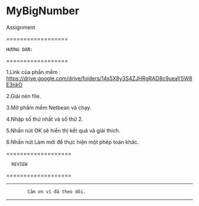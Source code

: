 # MyBigNumber
Assignment

==================

    HƯỚNG DẪN:
    
==================

1.Link của phần mềm : https://drive.google.com/drive/folders/14s5X8y3S4ZJHRgRAD8c9ueaY5W8E3nkO

2.Giải nén file.

3.Mở phầm mềm Netbean và chạy.

4.Nhập số thứ nhất và số thứ 2.

5.Nhấn nút OK sẽ hiển thị kết quả và giải thích.

6.Nhấn nút Làm mới để thực hiện một phép toán khác.


===================

      REVIEW
      
===================





**********************************************
            Cảm ơn vì đã theo dõi.
**********************************************
